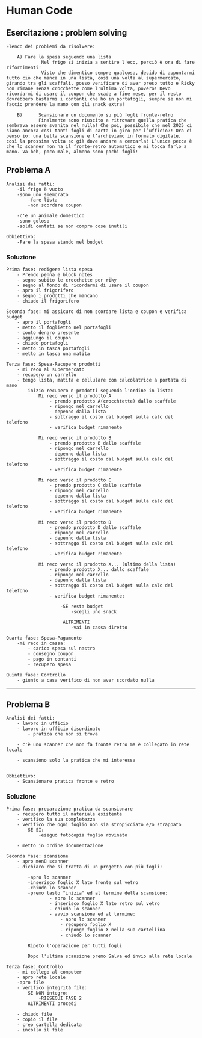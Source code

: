 # Human Code

## Esercitazione : problem solving 

    Elenco dei problemi da risolvere:
    
        A) Fare la spesa seguendo una lista
                 Nel frigo si inizia a sentire l'eco, perciò è ora di fare rifornimenti!
                 Visto che dimentico sempre qualcosa, decido di appuntarmi tutto ciò che manca in una lista, così una volta al supermercato, girando tra gli scaffali, posso verificare di aver preso tutto e Ricky non rimane senza crocchette come l'ultima volta, povero! Devo ricordarmi di usare il coupon che scade a fine mese, per il resto dovrebbero bastarmi i contanti che ho in portafogli, sempre se non mi faccio prendere la mano con gli snack extra!

        B)      Scansionare un documento su più fogli fronte-retro
                Finalmente sono riuscito a ritrovare quella pratica che sembrava essere svanita nel nulla! Che poi, possibile che nel 2025 ci siano ancora così tanti fogli di carta in giro per l’ufficio?! Ora ci penso io: una bella scansione e l’archiviamo in formato digitale,   così la prossima volta so già dove andare a cercarla! L’unica pecca è che lo scanner non ha il fronte-retro automatico e mi tocca farlo a mano. Va beh, poco male, almeno sono pochi fogli!         
        

## Problema A
    Analisi dei fatti:
        -il frigo è vuoto 
        -sono uno smemorato
            -fare lista 
            -non scordare coupon

        -c'è un animale domestico
        -sono goloso
        -soldi contati se non compro cose inutili

    Obbiettivo:
        -Fare la spesa stando nel budget   


### Soluzione

    Prima fase: redigere lista spesa
        - Prendo penna e block notes
        - segno subito le crocchette per riky
        - segno al fondo di ricordarmi di usare il coupon
        - apro il frigorifero
        - segno i prodotti che mancano 
        - chiudo il frigorifero

    Seconda fase: mi assicuro di non scordare lista e coupon e verifica budget
        - apro il portafogli
        - metto il foglietto nel portafogli
        - conto denaro presente
        - aggiungo il coupon
        - chiudo portafogli
        - metto in tasca portafogli
        - metto in tasca una matita

    Terza fase: Spesa-Recupero prodotti
        - mi reco al supermercato 
        - recupero un carrello
        - tengo lista, matita e cellulare con calcolatrice a portata di mano
            inizio recupero n-prodotti seguendo l'ordine in lista:
                Mi reco verso il prodotto A
                    - prendo prodotto A(crocchtette) dallo scaffale
                    - ripongo nel carrello
                    - depenno dalla lista
                    - sottraggo il costo dal budget sulla calc del telefono
                    - verifica budget rimanente
                
                Mi reco verso il prodotto B
                    - prendo prodotto B dallo scaffale
                    - ripongo nel carrello
                    - depenno dalla lista
                    - sottraggo il costo dal budget sulla calc del telefono
                    - verifica budget rimanente
                
                Mi reco verso il prodotto C
                    - prendo prodotto C dallo scaffale
                    - ripongo nel carrello
                    - depenno dalla lista
                    - sottraggo il costo dal budget sulla calc del telefono
                    - verifica budget rimanente
                
                Mi reco verso il prodotto D
                    - prendo prodotto D dallo scaffale
                    - ripongo nel carrello
                    - depenno dalla lista
                    - sottraggo il costo dal budget sulla calc del telefono
                    - verifica budget rimanente

                Mi reco verso il prodotto X... (ultimo della lista)
                    - prendo prodotto X... dallo scaffale
                    - ripongo nel carrello
                    - depenno dalla lista
                    - sottraggo il costo dal budget sulla calc del telefono
                    - verifica budget rimanente:
                        
                        -SE resta budget
                            -scegli uno snack

                         ALTRIMENTI
                            -vai in cassa diretto

    Quarta fase: Spesa-Pagamento
        -mi reco in cassa:
            - carico spesa sul nastro
            - consegno coupon 
            - pago in contanti
            - recupero spesa 

    Quinta fase: Controllo
        - giunto a casa verifico di non aver scordato nulla


---



## Problema B   
    Analisi dei fatti:
        - lavoro in ufficio 
        - lavoro in ufficio disordinato
            - pratica che non si trova

        - c'è uno scanner che non fa fronte retro ma è collegato in rete locale

        - scansiono solo la pratica che mi interessa
        

    Obbiettivo:
        - Scansionare pratica fronte e retro

### Soluzione   

    Prima fase: preparazione pratica da scansionare
        - recupero tutto il materiale esistente
        - verifico la sua completezza
        - verifico che ogni foglio non sia stropicciato e/o strappato
            SE SI:
                -eseguo fotocopia foglio rovinato
        
        - metto in ordine documentazione

    Seconda fase: scansione
        - apro menù scanner
        - dichiaro che si tratta di un progetto con più fogli:
            
            -apro lo scanner
            -inserisco foglio X lato fronte sul vetro
            -chiudo lo scanner
            -premo tasto "inizia" ed al termine della scansione:
                    - apro lo scanner
                    - inserisco foglio X lato retro sul vetro
                    - chiudo lo scanner
                    - avvio scansione ed al termine:
                        - apro lo scanner
                        - recupero foglio X
                        - ripongo foglio X nella sua cartellina
                        - chiudo lo scanner

            Ripeto l'operazione per tutti fogli

            Dopo l'ultima scansione premo Salva ed invio alla rete locale

    Terza fase: Controllo
        - mi collego al computer
        - apro rete locale
        -apro file
        - verifico integrità file:
            SE NON integro:
                -RIESEGUI FASE 2
            ALTRIMENTI procedi
        
        - chiudo file 
        - copio il file
        - creo cartella dedicata
        - incollo il file



        






